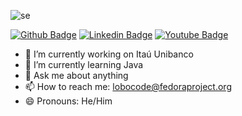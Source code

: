 ![se](https://i.imgur.com/8zAzSHp.png)

[![Github Badge](https://img.shields.io/badge/-Github-000?style=flat-square&logo=Github&logoColor=white&link=https://github.com/lobocode)](https://github.com/lobocode)
[![Linkedin Badge](https://img.shields.io/badge/-LinkedIn-blue?style=flat-square&logo=Linkedin&logoColor=white&link=https://www.linkedin.com/in/vitor-lobo/)](https://www.linkedin.com/in/vitor-lobo/)
[![Youtube Badge](https://img.shields.io/badge/-Youtube-red?style=flat-square&labelColor=red&logo=youtube&logoColor=white&link=https://www.youtube.com/c/VitorLobo)](https://youtube.com/)


- 🔭 I’m currently working on Itaú Unibanco
- 🌱 I’m currently learning Java 
- 💬 Ask me about anything
- 📫 How to reach me: lobocode@fedoraproject.org
- 😄 Pronouns: He/Him
